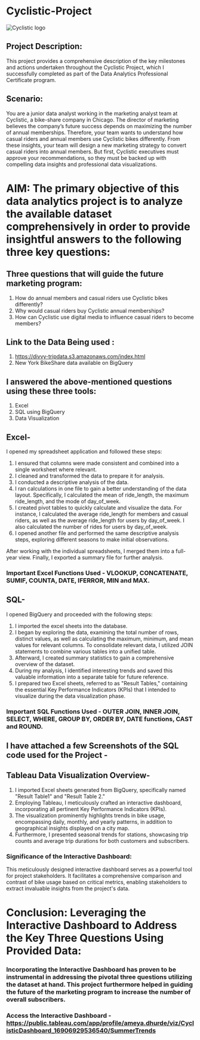 # Cyclistic-Project

![Cyclistic logo](https://github.com/Ameya1393/Cyclistic-Project/assets/84855509/481ce457-2613-4e99-9c68-873b52b66e8e)

## Project Description:
This project provides a comprehensive description of the key milestones and actions undertaken throughout the Cyclistic Project, which I successfully completed as part of the Data Analytics Professional Certificate program.

## Scenario: 
You are a junior data analyst working in the marketing analyst team at Cyclistic, a bike-share company in Chicago. The director of
marketing believes the company’s future success depends on maximizing the number of annual memberships. Therefore, your
team wants to understand how casual riders and annual members use Cyclistic bikes differently. From these insights, your team will
design a new marketing strategy to convert casual riders into annual members. But first, Cyclistic executives must approve your
recommendations, so they must be backed up with compelling data insights and professional data visualizations.

# AIM: The primary objective of this data analytics project is to analyze the available dataset comprehensively in order to provide insightful answers to the following three key questions:
## Three questions that will guide the future marketing program:
1. How do annual members and casual riders use Cyclistic bikes differently?
2. Why would casual riders buy Cyclistic annual memberships?
3. How can Cyclistic use digital media to influence casual riders to become members?

## Link to the Data Being used : 
1) https://divvy-tripdata.s3.amazonaws.com/index.html
2) New York BikeShare data available on BigQuery

## I answered the above-mentioned questions using these three tools:
1) Excel
2) SQL using BigQuery
3) Data Visualization

## Excel-
I opened my spreadsheet application and followed these steps:

1) I ensured that columns were made consistent and combined into a single worksheet where relevant.
2) I cleaned and transformed the data to prepare it for analysis.
3) I conducted a descriptive analysis of the data.
4) I ran calculations in one file to gain a better understanding of the data layout. Specifically, I calculated the mean of ride_length, the maximum ride_length, and the mode of day_of_week.
5) I created pivot tables to quickly calculate and visualize the data. For instance, I calculated the average ride_length for members and casual riders, as well as the average ride_length for users by day_of_week. I also calculated the number of rides for users by day_of_week.
6) I opened another file and performed the same descriptive analysis steps, exploring different seasons to make initial observations.

After working with the individual spreadsheets, I merged them into a full-year view.
Finally, I exported a summary file for further analysis.

### Important Excel Functions Used - VLOOKUP, CONCATENATE, SUMIF, COUNTA, DATE, IFERROR, MIN and MAX.

## SQL- 
I opened BigQuery and proceeded with the following steps:

1) I imported the excel sheets into the database.
2) I began by exploring the data, examining the total number of rows, distinct values, as well as calculating the maximum, minimum, and mean values for relevant columns.
To consolidate relevant data, I utilized JOIN statements to combine various tables into a unified table.
3) Afterward, I created summary statistics to gain a comprehensive overview of the dataset.
4) During my analysis, I identified interesting trends and saved this valuable information into a separate table for future reference.
5) I prepared two Excel sheets, referred to as "Result Tables," containing the essential Key Performance Indicators (KPIs) that I intended to visualize during the data visualization phase.

### Important SQL Functions Used - OUTER JOIN, INNER JOIN, SELECT, WHERE, GROUP BY, ORDER BY, DATE functions, CAST and ROUND.

## I have attached a few Screenshots of the SQL code used for the Project -


## Tableau Data Visualization Overview-

1) I imported Excel sheets generated from BigQuery, specifically named "Result Table1" and "Result Table 2."
2) Employing Tableau, I meticulously crafted an interactive dashboard, incorporating all pertinent Key Performance Indicators (KPIs).
3) The visualization prominently highlights trends in bike usage, encompassing daily, monthly, and yearly patterns, in addition to geographical insights displayed on a city map.
4) Furthermore, I presented seasonal trends for stations, showcasing trip counts and average trip durations for both customers and subscribers.

### Significance of the Interactive Dashboard:
This meticulously designed interactive dashboard serves as a powerful tool for project stakeholders. It facilitates a comprehensive comparison and contrast of bike usage based on critical metrics, enabling stakeholders to extract invaluable insights from the project's data.


# Conclusion: Leveraging the Interactive Dashboard to Address the Key Three Questions Using Provided Data: 
### Incorporating the Interactive Dashboard has proven to be instrumental in addressing the pivotal three questions utilizing the dataset at hand. This project furthermore helped in guiding the future of the marketing program to increase the number of overall subscribers.

### Access the Interactive Dashboard - https://public.tableau.com/app/profile/ameya.dhurde/viz/CyclisticDashboard_16906929536540/SummerTrends







